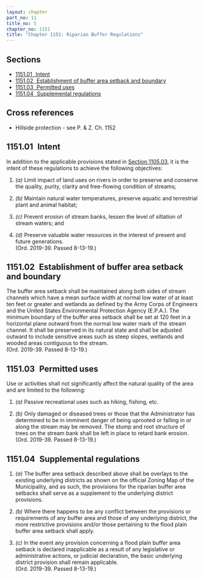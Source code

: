 ```yaml
---
layout: chapter
part_no: 11
title_no: 5
chapter_no: 1151
title: "Chapter 1151: Riparian Buffer Regulations"
---
```


## Sections

* [1151.01   Intent](#115101-intent)
* [1151.02   Establishment of buffer area setback and boundary](#115102-establishment-of-buffer-area-setback-and-boundary)
* [1151.03   Permitted uses](#115103-permitted-uses)
* [1151.04   Supplemental regulations](#115104-supplemental-regulations)

## Cross references

* Hillside protection - see P. & Z. Ch. 1152

## 1151.01   Intent

In addition to the applicable provisions stated in [Section 1105.03][CF Section
1105.03], it is the intent of these regulations to achieve the following
objectives:

1. _(a)_ Limit impact of land uses on rivers in order to preserve and conserve
the quality, purity, clarity and free-flowing condition of streams;

2. _(b)_ Maintain natural water temperatures, preserve aquatic and terrestrial
plant and animal habitat;

3. _(c)_ Prevent erosion of stream banks, lessen the level of siltation of
stream waters; and

4. _(d)_ Preserve valuable water resources in the interest of present and
future generations.\
(Ord. 2019-39. Passed 8-13-19.)

## 1151.02   Establishment of buffer area setback and boundary

The buffer area setback shall be maintained along both sides of stream channels
which have a mean surface width at normal low water of at least ten feet or
greater and wetlands as defined by the Army Corps of Engineers and the United
States Environmental Protection Agency (E.P.A.). The minimum boundary of the
buffer area setback shall be set at 120 feet in a horizontal plane outward from
the normal low water mark of the stream channel. It shall be preserved in its
natural state and shall be adjusted outward to include sensitive areas such as
steep slopes, wetlands and wooded areas contiguous to the stream.\
(Ord. 2019-39. Passed 8-13-19.)

## 1151.03   Permitted uses

Use or activities shall not significantly affect the natural quality of the
area and are limited to the following:

1. _(a)_ Passive recreational uses such as hiking, fishing, etc.

2. _(b)_ Only damaged or diseased trees or those that the Administrator has
determined to be in imminent danger of being uprooted or falling in or along the
stream may be removed. The stump and root structure of trees on the stream bank
shall be left in place to retard bank erosion.\
(Ord. 2019-39. Passed 8-13-19.)

## 1151.04   Supplemental regulations

1. _(a)_ The buffer area setback described above shall be overlays to the
existing underlying districts as shown on the official Zoning Map of the
Municipality, and as such, the provisions for the riparian buffer area setbacks
shall serve as a supplement to the underlying district provisions.

2. _(b)_ Where there happens to be any conflict between the provisions or
requirements of any buffer area and those of any underlying district, the more
restrictive provisions and/or those pertaining to the flood plain buffer area
setback shall apply.

3. _(c)_ In the event any provision concerning a flood plain buffer area
setback is declared inapplicable as a result of any legislative or
administrative actions, or judicial declaration, the basic underlying district
provision shall remain applicable.\
(Ord. 2019-39. Passed 8-13-19.)

[CF Section 1105.03]:</chapters/chapter-1105-scope-and-application/#110503-objectives>
